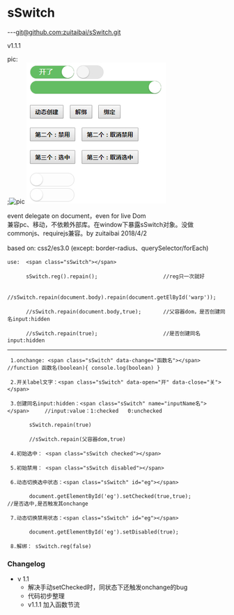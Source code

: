 # sSwitch

---[git@github.com:zuitaibai/sSwitch.git](git@github.com:zuitaibai/sSwitch.git)

v1.1.1

pic:  
;![pic](https://gitee.com/uploads/images/2018/0404/163149_603ef890_97818.jpeg "pic.jpg")
![pic](https://github.com/zuitaibai/sSwitch/blob/master/pic.jpg "pic.jpg")

event delegate on document，even for live Dom  
兼容pc、移动，不依赖外部库。在window下暴露sSwitch对象。没做commonjs、requirejs兼容。by zuitaibai 2018/4/2

based on: css2/es3.0  (except: border-radius、querySelector/forEach)
```
use:  <span class="sSwitch"></span>

      sSwitch.reg().repain();                     //reg只一次就好

      //sSwitch.repain(document.body).repain(document.getElById('warp'));

      //sSwitch.repain(document.body,true);       //父容器dom，是否创建同名input:hidden

      //sSwitch.repain(true);                     //是否创建同名input:hidden
```
---------------------------------------------
```
 1.onchange: <span class="sSwitch" data-change="函数名"></span>               //function 函数名(boolean){ console.log(boolean) }

 2.开关label文字：<span class="sSwitch" data-open="开" data-close="关"></span>

 3.创建同名input:hidden：<span class="sSwitch" name="inputName名"></span>     //input:value：1:checked   0:unchecked

       sSwitch.repain(true)

       //sSwitch.repain(父容器dom,true)

 4.初始选中： <span class="sSwitch checked"></span>

 5.初始禁用： <span class="sSwitch disabled"></span>

 6.动态切换选中状态：<span class="sSwitch" id="eg"></span>

       document.getElementById('eg').setChecked(true,true);                   //是否选中,是否触发其onchange

 7.动态切换禁用状态：<span class="sSwitch" id="eg"></span>

       document.getElementById('eg').setDisabled(true);

 8.解绑： sSwitch.reg(false)
 ```


### Changelog


- v 1.1
    - 解决手动setChecked时，同状态下还触发onchange的bug
    - 代码初步整理
    - v1.1.1 加入函数节流